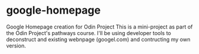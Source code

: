 # google-homepage
Google Homepage creation for Odin Project
This is a mini-project as part of the Odin Project's pathways course. I'll be using developer tools to deconstruct and existing webnpage (googel.com) and contructing my own version.
